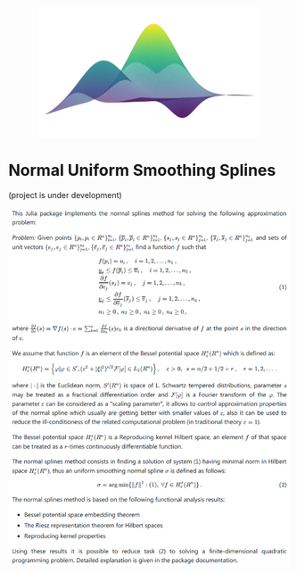 <div align="center">
  <img src="/images/logo.png" width="400" alt="Normal Splines">
</div>

# Normal Uniform Smoothing Splines

(project is under development)

![Problem definition](/images/problem-definition-smoothing.png)

